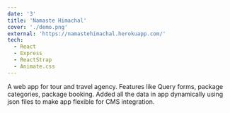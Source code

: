 ```yaml
---
date: '3'
title: 'Namaste Himachal'
cover: './demo.png'
external: 'https://namastehimachal.herokuapp.com/'
tech:
  - React
  - Express
  - ReactStrap
  - Animate.css
---
```


A web app for tour and travel agency. Features like Query forms, package categories, package booking. Added all the data in app dynamically using json files to make app flexible for CMS integration.
